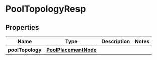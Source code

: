 # PoolTopologyResp

## Properties
Name | Type | Description | Notes
------------ | ------------- | ------------- | -------------
**poolTopology** | [**PoolPlacementNode**](PoolPlacementNode.md) |  | 
